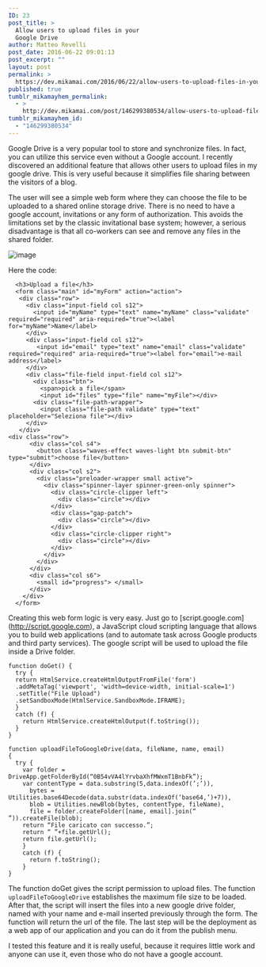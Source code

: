 ```yaml
---
ID: 23
post_title: >
  Allow users to upload files in your
  Google Drive
author: Matteo Revelli
post_date: 2016-06-22 09:01:13
post_excerpt: ""
layout: post
permalink: >
  https://dev.mikamai.com/2016/06/22/allow-users-to-upload-files-in-your-google-drive/
published: true
tumblr_mikamayhem_permalink:
  - >
    http://dev.mikamai.com/post/146299380534/allow-users-to-upload-files-in-your-google-drive
tumblr_mikamayhem_id:
  - "146299380534"
---
```

Google Drive is a very popular tool to store and synchronize files. In fact, you can utilize this service even without a Google account. I recently discovered an additional feature that allows other users to upload files in my google drive. This is very useful because it simplifies file sharing between the visitors of a blog.

The user will see a simple web form where they can choose the file to be uploaded to a shared online storage drive. There is no need to have a google account, invitations or any form of authorization. This avoids the limitations set by the classic invitational base system; however, a serious disadvantage is that all co-workers can see and remove any files in the shared folder.<!--more-->

<img src="http://68.media.tumblr.com/e2a4010b6fcacbc220e6ccd109bc740e/tumblr_inline_o94i2dbxI51u6zrof_540.png" alt="image" />

Here the code:
<pre><code>  &lt;h3&gt;Upload a file&lt;/h3&gt;
  &lt;form class="main" id="myForm" action="action"&gt;
   &lt;div class="row"&gt;
     &lt;div class="input-field col s12"&gt;
       &lt;input id="myName" type="text" name="myName" class="validate" required="required" aria-required="true"&gt;&lt;label for="myName"&gt;Name&lt;/label&gt;
     &lt;/div&gt;
     &lt;div class="input-field col s12"&gt;
        &lt;input id="email" type="text" name="email" class="validate" required="required" aria-required="true"&gt;&lt;label for="email"&gt;e-mail address&lt;/label&gt;
     &lt;/div&gt;
     &lt;div class="file-field input-field col s12"&gt;
       &lt;div class="btn"&gt;
         &lt;span&gt;pick a file&lt;/span&gt;
         &lt;input id="files" type="file" name="myFile"&gt;&lt;/div&gt;
       &lt;div class="file-path-wrapper"&gt;
         &lt;input class="file-path validate" type="text" placeholder="Seleziona file"&gt;&lt;/div&gt;
     &lt;/div&gt;
   &lt;/div&gt;
&lt;div class="row"&gt;
      &lt;div class="col s4"&gt;
        &lt;button class="waves-effect waves-light btn submit-btn" type="submit"&gt;choose file&lt;/button&gt;
      &lt;/div&gt;
      &lt;div class="col s2"&gt;
        &lt;div class="preloader-wrapper small active"&gt;
          &lt;div class="spinner-layer spinner-green-only spinner"&gt;
            &lt;div class="circle-clipper left"&gt;
              &lt;div class="circle"&gt;&lt;/div&gt;
            &lt;/div&gt;
            &lt;div class="gap-patch"&gt;
              &lt;div class="circle"&gt;&lt;/div&gt;
            &lt;/div&gt;
            &lt;div class="circle-clipper right"&gt;
              &lt;div class="circle"&gt;&lt;/div&gt;
            &lt;/div&gt;
          &lt;/div&gt;
        &lt;/div&gt;
      &lt;/div&gt;
      &lt;div class="col s6"&gt;
        &lt;small id="progress"&gt; &lt;/small&gt;
      &lt;/div&gt;
    &lt;/div&gt;
  &lt;/form&gt;
</code></pre>
Creating this web form logic is very easy. Just go to [script.google.com](<a href="http://script.google.com">http://script.google.com</a>), a JavaScript cloud scripting language that allows you to build web applications (and to automate task across Google products and third party services). The google script will be used to upload the file inside a Drive folder.
<pre><code>function doGet() {
  try {
  return HtmlService.createHtmlOutputFromFile('form')
  .addMetaTag('viewport', 'width=device-width, initial-scale=1')
  .setTitle("File Upload")
  .setSandboxMode(HtmlService.SandboxMode.IFRAME);
  } 
  catch (f) {
    return HtmlService.createHtmlOutput(f.toString());
  }
}

function uploadFileToGoogleDrive(data, fileName, name, email)
{
  try {
    var folder = DriveApp.getFolderById(“0B54vVA4lYrvbaXhfMWxmT1BnbFk”);
    var contentType = data.substring(5,data.indexOf(’;’)),
      bytes = Utilities.base64Decode(data.substr(data.indexOf(‘base64,’)+7)),
      blob = Utilities.newBlob(bytes, contentType, fileName),
      file = folder.createFolder([name, email].join(“ ”)).createFile(blob);
    return “File caricato con successo.”;
    return “ ”+file.getUrl();
    return file.getUrl();
    } 
    catch (f) {
      return f.toString();
    }
}
</code></pre>
The function doGet gives the script permission to upload files. The function <code>uploadFileToGoogleDrive</code> establishes the maximum file size to be loaded. After that, the script will insert the files into a new google drive folder, named with your name and e-mail inserted previously through the form. The function will return the url of the file. The last step will be the deployment as a web app of our application and you can do it from the publish menu.

I tested this feature and it is really useful, because it requires little work and anyone can use it, even those who do not have a google account.